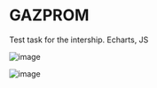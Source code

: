 # GAZPROM
Test task for the intership. Echarts, JS

![image](https://user-images.githubusercontent.com/71726365/219501207-3f6a6cc4-62a8-42a1-bf1b-d89664ace057.png)

![image](https://user-images.githubusercontent.com/71726365/219501123-a4d26fe0-28e6-4ff1-b063-54fb6038b8e7.png)
